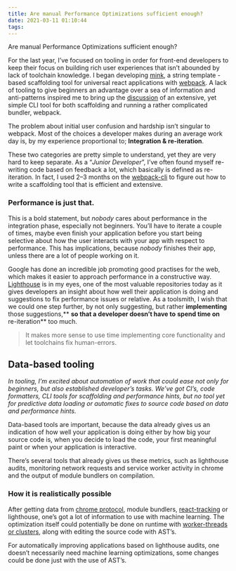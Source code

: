 ```yaml
---
title: Are manual Performance Optimizations sufficient enough?
date: 2021-03-11 01:10:44
tags:
---
```


Are manual Performance Optimizations sufficient enough?

For the last year, I’ve focused on tooling in order for front-end developers to keep their focus on building rich user experiences that isn’t abounded by lack of toolchain knowledge. I began developing [mink](https://github.com/ev1stensberg/mink), a string template -based scaffolding tool for universal react applications with [webpack](https://webpack.js.org/). A lack of tooling to give beginners an advantage over a sea of information and anti-patterns inspired me to bring up the [discussion](https://github.com/webpack/webpack/issues/3466) of an extensive, yet simple CLI tool for both scaffolding and running a rather complicated bundler, webpack.

The problem about initial user confusion and hardship isn’t singular to webpack. Most of the choices a developer makes during an average work day is, by my experience proportional to; **Integration & re-iteration**.

These two categories are pretty simple to understand, yet they are very hard to keep separate. As a “*Junior Developer*”, I’ve often found myself re-writing code based on feedback a lot, which basically is defined as re-iteration. In fact, I used 2–3 months on the [webpack-cli](https://github.com/webpack/webpack-cli) to figure out how to write a scaffolding tool that is efficient and extensive.

### Performance is just that.

This is a bold statement, but *nobody* cares about performance in the integration phase, especially not beginners. You’ll have to iterate a couple of times, maybe even finish your application before you start being selective about how the user interacts with your app with respect to performance. This has implications, because *nobody* finishes their app, unless there are a lot of people working on it.

Google has done an incredible job promoting good practises for the web, which makes it easier to approach performance in a constructive way. [Lighthouse](https://developers.google.com/web/tools/lighthouse/) is in my eyes, one of the most valuable repositories today as it gives developers an insight about how well their application is doing and suggestions to fix performance issues or relative. As a toolsmith, I wish that we could one step further, by not only suggesting, but rather **implementing** those suggestions,** **so that a developer doesn’t have to** **spend time on** re-iteration** too much.
> It makes more sense to use time implementing core functionality and let toolchains fix human-errors.

## Data-based tooling

*In tooling, I’m excited about automation of work that could ease not only for beginners, but also established developer’s tasks. We’ve got CI’s, code formatters, CLI tools for scaffolding and performance hints, but no tool yet for predictive data loading or automatic fixes to source code based on data and performance hints.*

Data-based tools are important, because the data already gives us an indication of how well your application is doing either by how big your source code is, when you decide to load the code, your first meaningful paint or when your application is interactive.

There’s several tools that already gives us these metrics, such as lighthouse audits, monitoring network requests and service worker activity in chrome and the output of module bundlers on compilation.

### How it is realistically possible

After getting data from [chrome protocol](https://chromedevtools.github.io/devtools-protocol/), module bundlers, [react-tracking](https://github.com/NYTimes/react-tracking/issues/41) or lighthouse, one’s got a lot of information to use with machine learning. The optimization itself could potentially be done on runtime with [worker-threads or clusters](https://nodejs.org/api/cluster.html), along with editing the source code with AST’s.

For automatically improving applications based on lighthouse audits, one doesn’t necessarily need machine learning optimizations, some changes could be done just with the use of AST’s.
